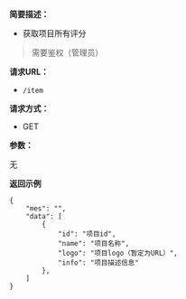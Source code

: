 
**简要描述：** 

- 获取项目所有评分
> 需要鉴权（管理员）

**请求URL：** 
- ` /item `
  
**请求方式：**
- GET

**参数：** 

无

 **返回示例**

``` 
{
    "mes": "",
    "data": [
        {
            "id": "项目id",
            "name": "项目名称",
            "logo": "项目logo（暂定为URL）",
            "info": "项目描述信息"
        },
    ]
}
```
